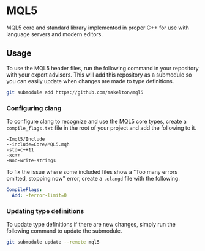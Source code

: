 # MQL5

MQL5 core and standard library implemented in proper C++ for use with language
servers and modern editors.

## Usage

To use the MQL5 header files, run the following command in your repository with
your expert advisors. This will add this repository as a submodule so you can
easily update when changes are made to type definitions.

```bash
git submodule add https://github.com/mskelton/mql5
```

### Configuring clang

To configure clang to recognize and use the MQL5 core types, create a
`compile_flags.txt` file in the root of your project and add the following to
it.

```
-Imql5/Include
--include=Core/MQL5.mqh
-std=c++11
-xc++
-Wno-write-strings
```

To fix the issue where some included files show a "Too many errors omitted,
stopping now" error, create a `.clangd` file with the following.

```yaml
CompileFlags:
  Add: -ferror-limit=0
```

### Updating type definitions

To update type definitions if there are new changes, simply run the following
command to update the submodule.

```bash
git submodule update --remote mql5
```
